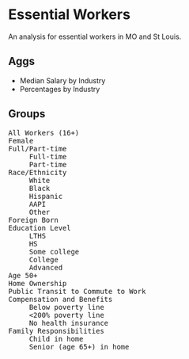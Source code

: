 # Essential Workers
An analysis for essential workers in MO and St Louis.

## Aggs
* Median Salary by Industry
* Percentages by Industry


## Groups
<pre>
All Workers (16+)
Female
Full/Part-time
     Full-time
     Part-time
Race/Ethnicity
     White
     Black
     Hispanic
     AAPI
     Other
Foreign Born
Education Level
     LTHS
     HS
     Some college
     College
     Advanced
Age 50+
Home Ownership
Public Transit to Commute to Work
Compensation and Benefits
     Below poverty line
     <200% poverty line
     No health insurance
Family Responsibilities
     Child in home
     Senior (age 65+) in home
</pre>
